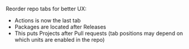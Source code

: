 Reorder repo tabs for better UX:
- Actions is now the last tab
- Packages are located after Releases
- This puts Projects after Pull requests
(tab positions may depend on which units are enabled in the repo)
